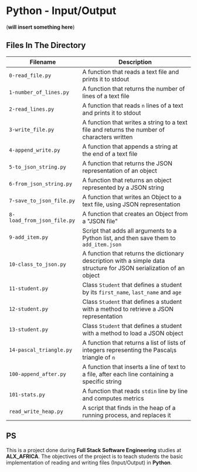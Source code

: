 # Python - Input/Output

(**will insert something here**)

## Files In The Directory

| Filename                   | Description                                                                                                         |
| -------------------------- | ------------------------------------------------------------------------------------------------------------------- |
| `0-read_file.py`           | A function that reads a text file and prints it to stdout                                                           |
| `1-number_of_lines.py`     | A function that returns the number of lines of a text file                                                          |
| `2-read_lines.py`          | A function that reads `n` lines of a text and prints it to stdout                                                   |
| `3-write_file.py`          | A function that writes a string to a text file and returns the number of characters written                         |
| `4-append_write.py`        | A function that appends a string at the end of a text file                                                          |
| `5-to_json_string.py`      | A function that returns the JSON representation of an object                                                        |
| `6-from_json_string.py`    | A function that returns an object represented by a JSON string                                                      |
| `7-save_to_json_file.py`   | A function that writes an Object to a text file, using JSON representation                                          |
| `8-load_from_json_file.py` | A function that creates an Object from a "JSON file"                                                                |
| `9-add_item.py`            | Script that adds all arguments to a Python list, and then save them to `add_item.json`                              |
| `10-class_to_json.py`      | A function that returns the dictionary description with a simple data structure for JSON serialization of an object |
| `11-student.py`            | Class `Student` that defines a student by its `first_name`, `last_name` and `age`                                   |
| `12-student.py`            | Class `Student` that defines a student with a method to retrieve a JSON representation                              |
| `13-student.py`            | Class `Student` that defines a student with a method to load a JSON object                                          |
| `14-pascal_triangle.py`    | A function that returns a list of lists of integers representing the Pascal¡s triangle of `n`                       |
| `100-append_after.py`      | A function that inserts a line of text to a file, after each line containing a specific string                      |
| `101-stats.py`             | A function that reads `stdin` line by line and computes metrics                                                     |
| `read_write_heap.py`       | A script that finds in the heap of a running process, and replaces it                                               |

## PS

This is a project done during **Full Stack Software Engineering** studies at **ALX_AFRICA**. The objectives of the project is to teach students the basic implementation of reading and writing files (Input/Output) in **Python**.
